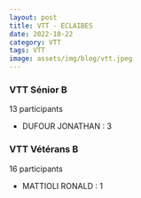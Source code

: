```yaml
---
layout: post
title: VTT - ECLAIBES
date: 2022-10-22
category: VTT
tags: VTT
image: assets/img/blog/vtt.jpeg
---
```


### VTT Sénior B
13 participants
- DUFOUR JONATHAN : 3

### VTT Vétérans B
16 participants
- MATTIOLI RONALD : 1
